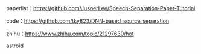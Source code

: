 paperlist：https://github.com/JusperLee/Speech-Separation-Paper-Tutorial

code：https://github.com/tky823/DNN-based_source_separation

zhihu：https://www.zhihu.com/topic/21297630/hot



astroid

